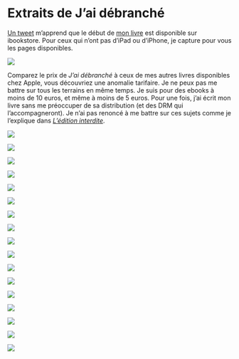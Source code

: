 # Extraits de J’ai débranché

[Un tweet](https://twitter.com/#!/denisjph/status/151304881188249600) m’apprend que le début de [mon livre](https://tcrouzet.com/jai-debranche/) est disponible sur ibookstore. Pour ceux qui n’ont pas d’iPad ou d’iPhone, je capture pour vous les pages disponibles.<span id="more-22725"></span>

![](https://tcrouzet.com/images_tc/2011/12/photo.png)

Comparez le prix de *J’ai débranché* à ceux de mes autres livres disponibles chez Apple, vous découvriez une anomalie tarifaire. Je ne peux pas me battre sur tous les terrains en même temps. Je suis pour des ebooks à moins de 10 euros, et même à moins de 5 euros. Pour une fois, j’ai écrit mon livre sans me préoccuper de sa distribution (et des DRM qui l’accompagneront). Je n’ai pas renoncé à me battre sur ces sujets comme je l’explique dans [*L’édition interdite*](https://tcrouzet.com/edition-interdite/).

![](https://tcrouzet.com/images_tc/2011/12/photo1.png)

![](https://tcrouzet.com/images_tc/2011/12/photo2.png)

![](https://tcrouzet.com/images_tc/2011/12/photo3.png)

![](https://tcrouzet.com/images_tc/2011/12/photo4.png)

![](https://tcrouzet.com/images_tc/2011/12/photo5.png)

![](https://tcrouzet.com/images_tc/2011/12/photo6.png)

![](https://tcrouzet.com/images_tc/2011/12/photo7.png)

![](https://tcrouzet.com/images_tc/2011/12/photo8.png)

![](https://tcrouzet.com/images_tc/2011/12/photo9.png)

![](https://tcrouzet.com/images_tc/2011/12/photo10.png)

![](https://tcrouzet.com/images_tc/2011/12/photo11.png)

![](https://tcrouzet.com/images_tc/2011/12/photo12.png)

![](https://tcrouzet.com/images_tc/2011/12/photo13.png)

![](https://tcrouzet.com/images_tc/2011/12/photo14.png)

![](https://tcrouzet.com/images_tc/2011/12/photo15.png)

![](https://tcrouzet.com/images_tc/2011/12/photo16.png)

![](https://tcrouzet.com/images_tc/2011/12/photo17.png)